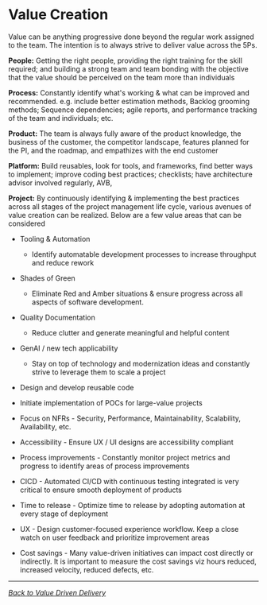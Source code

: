 # Value Creation

Value can be anything progressive done beyond the regular work assigned to the team. The intention is to always strive to deliver value across the 5Ps.

**People:** Getting the right people, providing the right training for the skill required; and building a strong team and team bonding with the objective that the value should be perceived on the team more than individuals

**Process:** Constantly identify what's working & what can be improved and recommended. e.g. include better estimation methods, Backlog grooming methods; Sequence dependencies; agile reports, and performance tracking of the team and individuals; etc.

**Product:** The team is always fully aware of the product knowledge, the business of the customer, the competitor landscape, features planned for the PI, and the roadmap, and empathizes with the end customer

**Platform:** Build reusables, look for tools, and frameworks, find better ways to implement; improve coding best practices; checklists; have architecture advisor involved regularly, AVB,

**Project:** By continuously identifying & implementing the best practices across all stages of the project management life cycle, various avenues of value creation can be realized. Below are a few value areas that can be considered

- Tooling & Automation
  - Identify automatable development processes to increase throughput and reduce rework

- Shades of Green
  - Eliminate Red and Amber situations & ensure progress across all aspects of software development.

- Quality Documentation
  - Reduce clutter and generate meaningful and helpful content

- GenAI / new tech applicability
  - Stay on top of technology and modernization ideas and constantly strive to leverage them to scale a project

- Design and develop reusable code

- Initiate implementation of POCs for large-value projects

- Focus on NFRs - Security, Performance, Maintainability, Scalability, Availability, etc.

- Accessibility - Ensure UX / UI designs are accessibility compliant

- Process improvements - Constantly monitor project metrics and progress to identify areas of process improvements

- CICD - Automated CI/CD with continuous testing integrated is very critical to ensure smooth deployment of products

- Time to release - Optimize time to release by adopting automation at every stage of deployment

- UX - Design customer-focused experience workflow. Keep a close watch on user feedback and prioritize improvement areas

- Cost savings - Many value-driven initiatives can impact cost directly or indirectly. It is important to measure the cost savings viz hours reduced, increased velocity, reduced defects, etc.

---

*[Back to Value Driven Delivery](index.md)*

